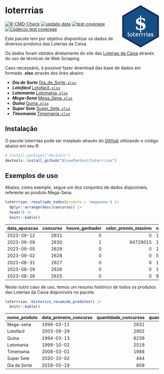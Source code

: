 
<!-- README.md is generated from README.Rmd. Please edit that file -->

# loterrrias <img src="man/figures/logo.png" align="right" height="139" />

<!-- badges: start -->

[![R-CMD-Check](https://github.com/AlceuPantoni/loterrrias/actions/workflows/R-CMD-check.yaml/badge.svg?branch=main)](https://github.com/AlceuPantoni/loterrrias/actions/workflows/R-CMD-check.yaml)
[![update-data](https://github.com/AlceuPantoni/loterrrias/actions/workflows/update-data.yaml/badge.svg)](https://github.com/AlceuPantoni/loterrrias/actions/workflows/update-data.yaml)
[![test-coverage](https://github.com/AlceuPantoni/loterrrias/actions/workflows/test-coverage.yaml/badge.svg?branch=main)](https://github.com/AlceuPantoni/loterrrias/actions/workflows/test-coverage.yaml)
[![Codecov test
coverage](https://codecov.io/gh/AlceuPantoni/loterrrias/branch/main/graph/badge.svg)](https://codecov.io/gh/AlceuPantoni/loterrrias?branch=main)
<!-- badges: end -->

Este pacote tem por objetivo disponilizar os dados de diversos produtos
das Loterias da Caixa.

Os dados foram obtidos diretamente do site das [Loterias da
Caixa](https://loterias.caixa.gov.br/Paginas/default.aspx) através do
uso de técnicas de Web Scraping.

Caso necessário, é possível fazer download das base de dados em formado
**.xlsx** através dos links abaixo:

  - ***Dia de Sorte***
    [Dia\_de\_Sorte`.xlsx`](https://raw.githubusercontent.com/AlceuPantoni/loterrrias/main/data-raw/resultados_diadesorte.xlsx)
  - ***Lotofácil***
    [Lotofacil`.xlsx`](https://raw.githubusercontent.com/AlceuPantoni/loterrrias/main/data-raw/resultados_lotofacil.xlsx)
  - ***Lotomania***
    [Lotomania`.xlsx`](https://raw.githubusercontent.com/AlceuPantoni/loterrrias/main/data-raw/resultados_lotomania.xlsx)
  - ***Mega-Sena***
    [Mega\_Sena`.xlsx`](https://raw.githubusercontent.com/AlceuPantoni/loterrrias/main/data-raw/resultados_megasena.xlsx)
  - ***Quina***
    [Quina`.xlsx`](https://raw.githubusercontent.com/AlceuPantoni/loterrrias/main/data-raw/resultados_quina.xlsx)
  - ***Super Sete***
    [Super\_Sete`.xlsx`](https://raw.githubusercontent.com/AlceuPantoni/loterrrias/main/data-raw/resultados_supersete.xlsx)
  - ***Timemania***
    [Timemania`.xlsx`](https://raw.githubusercontent.com/AlceuPantoni/loterrrias/main/data-raw/resultados_timemania.xlsx)

## Instalação

O pacote loterrrias pode ser instalado através do
[GitHub](https://github.com/) utilizando o código abaixo em seu R:

``` r
# install.packages("devtools")
devtools::install_github("AlceuPantoni/loterrrias")
```

## Exemplos de uso

Abaixo, como exemplo, segue um dos conjuntos de dados disponíveis,
referente ao produto Mega-Sena.

``` r
loterrrias::resultado_todos(produto = 'megasena') |> 
  dplyr::arrange(desc(concurso)) |> 
  head(7) |> 
  knitr::kable()
```

| data\_apuracao | concurso | houve\_ganhador | valor\_premio\_maximo | numeros\_sorteados | num\_1 | num\_2 | num\_3 | num\_4 | num\_5 | num\_6 |
| :------------- | -------: | --------------: | --------------------: | :----------------- | -----: | -----: | -----: | -----: | -----: | -----: |
| 2023-09-12     |     2631 |               0 |                     0 | 14;26;36;39;50;53  |     14 |     26 |     36 |     39 |     50 |     53 |
| 2023-09-09     |     2630 |               1 |              84729015 | 14;18;22;26;31;38  |     14 |     18 |     22 |     26 |     31 |     38 |
| 2023-09-05     |     2629 |               0 |                     0 | 11;32;35;40;41;48  |     11 |     32 |     35 |     40 |     41 |     48 |
| 2023-09-02     |     2628 |               0 |                     0 | 5;14;32;40;53;54   |      5 |     14 |     32 |     40 |     53 |     54 |
| 2023-08-31     |     2627 |               0 |                     0 | 13;25;31;43;57;58  |     13 |     25 |     31 |     43 |     57 |     58 |
| 2023-08-29     |     2626 |               0 |                     0 | 1;9;13;16;52;59    |      1 |      9 |     13 |     16 |     52 |     59 |
| 2023-08-26     |     2625 |               0 |                     0 | 9;10;35;44;55;58   |      9 |     10 |     35 |     44 |     55 |     58 |

Neste outro caso de uso, temos um resumo histórico de todos os produtos
das Loterias da Caixa disponíveis no pacote.

``` r
loterrrias::historico_resumido_produtos() |> 
  knitr::kable()
```

| nome\_produto | data\_primeiro\_concurso | quantidade\_concursos | quantidade\_concursos\_com\_ganhador | percentual\_com\_ganhador | media\_premiacao | maior\_premio | menor\_premio | total\_dezenas\_sorteadas | numero\_mais\_sorteado | numero\_menos\_sorteado |
| :------------ | :----------------------- | --------------------: | -----------------------------------: | ------------------------: | ---------------: | ------------: | ------------: | ------------------------: | ---------------------: | ----------------------: |
| Mega-sena     | 1996-03-11               |                  2631 |                                  596 |                      0.23 |       23718835.9 |     289420865 |     348732.75 |                     15786 |                     10 |                      26 |
| Lotofácil     | 2003-09-29               |                  2902 |                                 2598 |                      0.90 |         912459.2 |       8252873 |      10712.22 |                     43530 |                     20 |                      16 |
| Quina         | 1994-03-13               |                  6239 |                                 2520 |                      0.40 |        3324018.2 |     579215957 |      14230.37 |                     31195 |                      4 |                       3 |
| Lotomania     | 1999-10-02               |                  2519 |                                  664 |                      0.26 |        2332863.5 |      37261930 |     109348.66 |                     50380 |                     47 |                      96 |
| Timemania     | 2008-03-01               |                  1988 |                                   72 |                      0.04 |       26323286.7 |     818652938 |     164711.44 |                     13916 |                     20 |                      53 |
| Super Sete    | 2020-10-02               |                   444 |                                   20 |                      0.05 |        3150135.9 |      10146164 |     124747.77 |                      3108 |                      9 |                       4 |
| Dia de Sorte  | 2018-05-19               |                   809 |                                  268 |                      0.33 |         791765.0 |       3770060 |      59101.35 |                      5663 |                     10 |                       1 |
